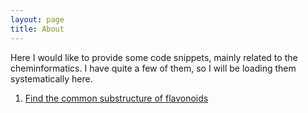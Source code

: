 ```yaml
---
layout: page
title: About
---
```


Here I would like to provide some code snippets, mainly related to the cheminformatics. I have quite a few of them, so I will be loading them systematically here.
1. [Find the common substructure of flavonoids](https://gist.github.com/rafalbachorz/6a8dd6c3739c1c3136bd1a67a1ebe889) 